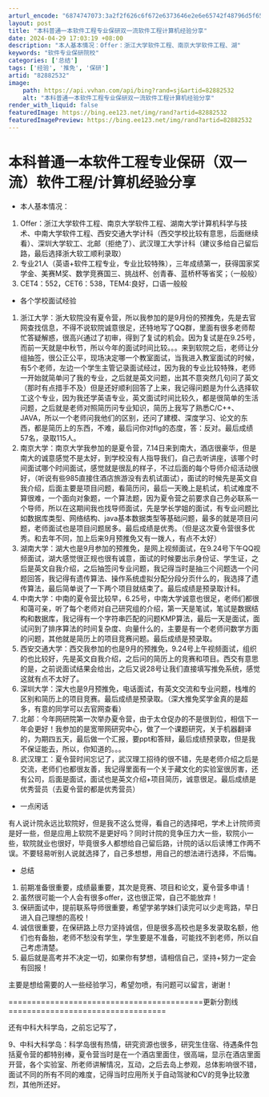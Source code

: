 ```yaml
---
arturl_encode: "6874747073:3a2f2f626c6f672e6373646e2e6e65742f48796d5f65726963:2f61727469636c652f64657461696c732f3832383832353332"
layout: post
title: "本科普通一本软件工程专业保研双一流软件工程计算机经验分享"
date: 2024-04-29 17:03:19 +08:00
description: "本人基本情况：Offer：浙江大学软件工程、南京大学软件工程、湖"
keywords: "软件专业保研院校"
categories: ['总结']
tags: ['经验', '推免', '保研']
artid: "82882532"
image:
    path: https://api.vvhan.com/api/bing?rand=sj&artid=82882532
    alt: "本科普通一本软件工程专业保研双一流软件工程计算机经验分享"
render_with_liquid: false
featuredImage: https://bing.ee123.net/img/rand?artid=82882532
featuredImagePreview: https://bing.ee123.net/img/rand?artid=82882532
---
```


# 本科普通一本软件工程专业保研（双一流）软件工程/计算机经验分享

* 本人基本情况：

1. Offer：浙江大学软件工程、南京大学软件工程、湖南大学计算机科学与技术、中南大学软件工程、西安交通大学计科（西交学校比较有意思，后面继续看）、深圳大学软工、北邮（拒绝了）、武汉理工大学计科（建议多给自己留后路，最后选择浙大软工顺利录取）
2. 专业21人（英语+软件工程专业，专业比较特殊），三年成绩第一，获得国家奖学金、美赛M奖、数学竞赛国三、挑战杯、创青春、蓝桥杯等省奖；（一般般）
3. CET4：552，CET6：538，TEM4:良好，口语一般般

* 各个学校面试经验

1. 浙江大学：浙大软院没有夏令营，所以我参加的是9月份的预推免，先是去官网查找信息，不得不说软院诚意很足，还特地写了QQ群，里面有很多老师帮忙答疑解惑，很高兴通过了初审，得到了复试的机会。因为复试是在9.25号，而前一天就是中秋节，所以今年的面试时间比较。。。来到软院之后，老师让分组抽签，很公正公平，现场决定哪一个教室面试，当我进入教室面试的时候，有5个老师，左边一个学生主管记录面试经过，因为我的专业比较特殊，老师一开始就简单问了我的专业，之后就是英文问题，出其不意突然几句问了英文（那时有点措手不及）但是还好顺利回答了上来，我记得问题是为什么选择软工这个专业，因为我还学英语专业，英文面试时间比较久，都是很简单的生活问题，之后就是老师对照简历问专业知识，简历上我写了熟悉C/C++、JAVA，所以一个老师问我他们的区别，还问了建模、深度学习、论文的东西，都是简历上的东西，不难，最后问你对flg的态度，答：反对。最后成绩57名，录取115人。
2. 南京大学：南京大学我参加的是夏令营，7.14日来到南大，酒店很豪华，但是南大的诚意感觉不是太好，到学校没有人指导我们，自己去听讲座，该哪个时间面试哪个时间面试，感觉就是很乱的样子，不过后面的每个导师介绍活动很好，（听说有些985直接住酒店旅游没有去机试面试），面试的时候先是英文自我介绍，后面主要是项目问题，看简历问，最后一天晚上是机试，机试难度不算很难，一个面向对象题，一个算法题，因为夏令营之前要求自己务必联系一个导师，所以在这期间我也找导师面试，先是学长学姐的面试，有专业问题比如数据库类型、网络结构、java基本数据类型等基础问题，最多的就是项目问题，老师面试也是项目问题居多。最后成绩是优秀。（但是这次夏令营很多优秀。和去年不同，加上后来9月预推免又有一拨人，有点不太好）
3. 湖南大学：湖大也是9月参加的预推免，是网上视频面试，在9.24号下午QQ视频面试，湖大感觉很正规也很有诚意，面试的时候要出示身份证、学生证，之后是英文自我介绍，之后抽签问专业问题，我记得当时是抽三个问题选一个问题回答，我记得有遗传算法、操作系统虚拟分配分段分页什么的，我选择了遗传算法，最后简单说了一下两个项目就结束了。最后成绩是预录取计科。
4. 中南大学：中南的夏令营比较早，6.25号，中南大学诚意也很足，老师们都很和蔼可亲，听了每个老师对自己研究组的介绍，第一天是笔试，笔试是数据结构和数据库，我记得有一个字符串匹配的问题KMP算法，最后一天是面试，面试问到了排序算法的时间复杂度、向量什么的，主要是有一个老师问数学方面的问题，其他就是简历上的项目竞赛问题。最后成绩是预录取。
5. 西安交通大学：西交我参加的也是9月的预推免，9.24号上午视频面试，组织的也比较好，先是英文自我介绍，之后问的简历上的竞赛和项目。西交有意思的是，之前说面试结果会给出，之后又说28号让我们直接填写推免系统，感觉这就有点不太好了。
6. 深圳大学：深大也是9月预推免，电话面试，有英文交流和专业问题，栈堆的区别和简历上的项目竞赛。最后成绩是预录取。（深大推免奖学金真的是超多，有意的同学可以去官网查看）
7. 北邮：今年网研院第一次举办夏令营，由于太仓促办的不是很到位，相信下一年会更好！我参加的是宽带网研究中心，做了一个课题研究，关于机器翻译的，为期四五天，最后做一个汇报，要ppt和答辩，最后成绩预录取，但是我不保证能去，所以，你知道的。。。
8. 武汉理工：夏令营时间忘记了，武汉理工招待的很不错，先是老师介绍之后是交流，老师们也都很友善，我记得里面有一个关于藏文化的实验室很厉害，还有公司，后面是面试，面试也是英文介绍+项目简历，诚意很足。最后成绩是优秀营员（去夏令营的都是优秀营员）

* 一点闲话

有人说计院永远比软院好，但是我不这么觉得，看自己的选择吧，学术上计院师资是好一些，但是应用上软院不是更好吗？同时计院的竞争压力大一些，软院小一些，软院就业也很好，毕竟很多人都想给自己留后路，计院的话以后读博工作两不误。不要轻易听别人说就选择了，自己多想想，用自己的想法进行选择，不后悔。

* 总结

1. 前期准备很重要，成绩最重要，其次是竞赛、项目和论文，夏令营多申请！
2. 虽然很可能一个人会有很多offer，这也很正常，自己不能放弃！
3. 保研面试中，提前联系导师很重要，希望学弟学妹们读完可以少走弯路，早日进入自己理想的高校！
4. 诚信很重要，在保研路上尽力坚持诚信，但是很多高校也是多发录取名额，他们也有备胎，老师不愁没有学生，学生要是不准备，可能找不到老师，所以自己考虑清楚。
5. 最后就是高考并不决定一切，如果你有梦想，请相信自己，坚持+努力一定会有回报！

主要是想给需要的人一些经验学习，希望勿喷，有问题可以留言，谢谢！

==========================================更新分割线==================================

还有中科大科学岛，之前忘记写了，
  
9、中科大科学岛：科学岛很有热情，研究资源也很多，研究生住宿、待遇条件包括夏令营的都特别棒，夏令营当时是在一个酒店里面住，很高端，显示在酒店里面开营，各个实验室、所老师讲解情况，互动，之后去岛上参观，总体影响很不错，面试不同的所有不同的难度，记得当时应用所关于自动驾驶和CV的竞争比较激烈，其他所还好。